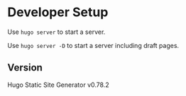 # Developer Setup

Use `hugo server` to start a server.

Use `hugo server -D` to start a server including draft pages.

## Version
Hugo Static Site Generator v0.78.2

